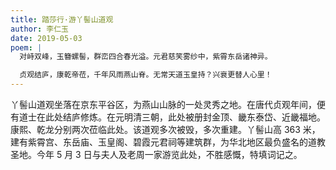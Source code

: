 ```yaml
---
title: 踏莎行·游丫髻山道观
author: 李仁玉
date: 2019-05-03
poem: |
  对峙双峰，玉簪螺髻，群峦四合春光溢。元君慈笑雾纱中，紫霄东岳诸神异。

  贞观结庐，康乾帝莅，千年风雨燕山脊。无常天道玉皇持？兴衰更替人心里！
---
```


丫髻山道观坐落在京东平谷区，为燕山山脉的一处灵秀之地。在唐代贞观年间，便有道士在此处结庐修炼。在元明清三朝，此处被册封金顶、畿东泰岱、近畿福地。康熙、乾龙分别两次莅临此处。该道观多次被毁，多次重建。丫髻山高 363 米，建有紫霄宫、东岳庙、玉皇阁、碧霞元君祠等建筑群，为华北地区最负盛名的道教圣地。今年 5 月 3 日与夫人及老周一家游览此处，不胜感慨，特填词记之。
